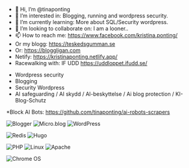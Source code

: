 - 👋 Hi, I’m @tinaponting
- 👀 I’m interested in: Blogging, running and wordpress security.
- 🌱 I’m currently learning: More about SQL/Security wordpress.
- 💞️ I’m looking to collaborate on: I am a looner..
- 📫 How to reach me: https://www.facebook.com/kristina.ponting/
- Or my blogg: https://teskedsgumman.se
- Or: https://bloggligan.com
- Netify: https://kristinaponting.netlify.app/
- Racewalking with: IF UDD   https://uddloppet.ifudd.se/

<!---
tinaponting/tinaponting is a ✨ special ✨ repository because its `README.md` (this file) appears on your GitHub profile.
You can click the Preview link to take a look at your changes.
--->
* Wordpress security     
* Blogging
* Security Wordpress
* AI safeguarding   / AI skydd  / AI-beskyttelse / Ai blog protection / KI-Blog-Schutz

*Block AI Bots: https://github.com/tinaponting/ai-robots-scrapers

![Blogger](https://img.shields.io/badge/Blogger-FF5722?style=for-the-badge&logo=blogger&logoColor=white)
![Micro.blog](https://img.shields.io/badge/Micro.blog-FF8800?style=for-the-badge&logo=micro.blog&logoColor=white)
![WordPress](https://img.shields.io/badge/WordPress-%23117AC9.svg?style=for-the-badge&logo=WordPress&logoColor=white)

![Redis](https://img.shields.io/badge/redis-%23DD0031.svg?style=for-the-badge&logo=redis&logoColor=white)
![Hugo](https://img.shields.io/badge/Hugo-black.svg?style=for-the-badge&logo=Hugo)

![PHP](https://img.shields.io/badge/php-%23777BB4.svg?style=for-the-badge&logo=php&logoColor=white)
![Linux](https://img.shields.io/badge/Linux-FCC624?style=for-the-badge&logo=linux&logoColor=black)
![Apache](https://img.shields.io/badge/apache-%23D42029.svg?style=for-the-badge&logo=apache&logoColor=white)

![Chrome OS](https://img.shields.io/badge/chrome%20os-3d89fc?style=for-the-badge&logo=google%20chrome&logoColor=white)
